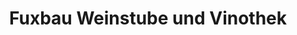 ---
title: "Fuxbau Weinstube und Vinothek"
url: /neustadt-an-der-weinstrasse/fuxbau-weinstube-und-vinothek/
shop: Spirituosen
---